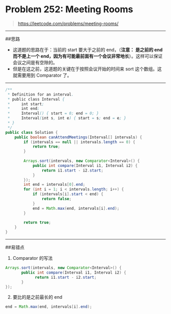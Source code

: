 # Problem 252: Meeting Rooms

> https://leetcode.com/problems/meeting-rooms/

----------
##思路
* 这道题的思路在于：当前的 start 要大于之前的 end，（**注意： 是之前的 end 而不是上一个 end，因为有可能最前面有一个会议非常地长**）。这样可以保证会议之间是有空隙的。
* 但是在这之前，这道题的关键在于按照会议开始的时间来 sort 这个数组。这就需要用到 Comparator 了。

------------
```java
/**
 * Definition for an interval.
 * public class Interval {
 *     int start;
 *     int end;
 *     Interval() { start = 0; end = 0; }
 *     Interval(int s, int e) { start = s; end = e; }
 * }
 */
public class Solution {
    public boolean canAttendMeetings(Interval[] intervals) {
        if (intervals == null || intervals.length == 0) {
            return true;
        }
        
        Arrays.sort(intervals, new Comparator<Interval>() {
            public int compare(Interval i1, Interval i2) {
                return i1.start - i2.start;
            }
        });
        int end = intervals[0].end;
        for (int i = 1; i < intervals.length; i++) {
            if (intervals[i].start < end) {
                return false;
            }
            end = Math.max(end, intervals[i].end);
        }
        
        return true;
    }
}
```
--------
##易错点
1. Comparator 的写法
```java
Arrays.sort(intervals, new Comparator<Interval>() {
       public int compare(Interval i1, Interval i2) {
             return i1.start - i2.start;
       }
});
```
2. 要比的是之前最长的 end
```java
end = Math.max(end, intervals[i].end);
```




















